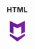 ### HTML


![alt text](https://github.com/adam-p/markdown-here/raw/master/src/common/images/icon48.png "")